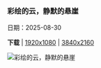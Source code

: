 ### 彩绘的云，静默的悬崖

日期：2025-08-30

**下载**  |  [1920x1080](https://cn.bing.com/th?id=OHR.ScottsBluff_ZH-CN0292735112_1920x1080.jpg)  |  [3840x2160](https://cn.bing.com/th?id=OHR.ScottsBluff_ZH-CN0292735112_UHD.jpg)

![彩绘的云，静默的悬崖](https://cn.bing.com/th?id=OHR.ScottsBluff_ZH-CN0292735112_1920x1080.jpg "杰灵的斯科茨布拉夫国家纪念碑‌, 内布拉斯加州,美国 (© Hawk Buckman/Getty Images)")

